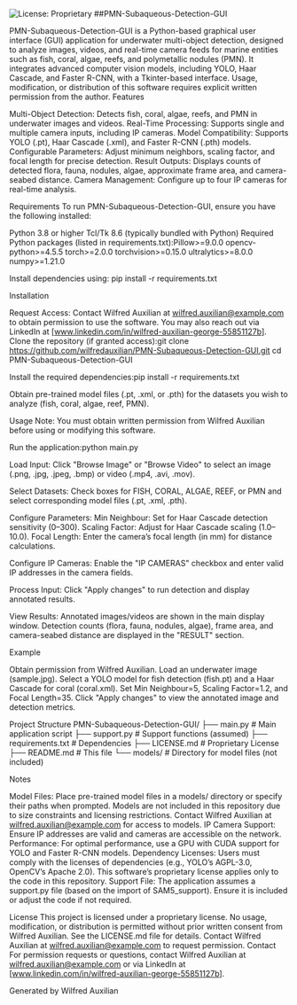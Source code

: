 ![License: Proprietary](https://img.shields.io/badge/License-Proprietary-red.svg)
##PMN-Subaqueous-Detection-GUI

PMN-Subaqueous-Detection-GUI is a Python-based graphical user interface (GUI) application for underwater multi-object detection, designed to analyze images, videos, and real-time camera feeds for marine entities such as fish, coral, algae, reefs, and polymetallic nodules (PMN). It integrates advanced computer vision models, including YOLO, Haar Cascade, and Faster R-CNN, with a Tkinter-based interface. Usage, modification, or distribution of this software requires explicit written permission from the author.
Features

Multi-Object Detection: Detects fish, coral, algae, reefs, and PMN in underwater images and videos.
Real-Time Processing: Supports single and multiple camera inputs, including IP cameras.
Model Compatibility: Supports YOLO (.pt), Haar Cascade (.xml), and Faster R-CNN (.pth) models.
Configurable Parameters: Adjust minimum neighbors, scaling factor, and focal length for precise detection.
Result Outputs: Displays counts of detected flora, fauna, nodules, algae, approximate frame area, and camera-seabed distance.
Camera Management: Configure up to four IP cameras for real-time analysis.

Requirements
To run PMN-Subaqueous-Detection-GUI, ensure you have the following installed:

Python 3.8 or higher
Tcl/Tk 8.6 (typically bundled with Python)
Required Python packages (listed in requirements.txt):Pillow>=9.0.0
opencv-python>=4.5.5
torch>=2.0.0
torchvision>=0.15.0
ultralytics>=8.0.0
numpy>=1.21.0



Install dependencies using:
pip install -r requirements.txt

Installation

Request Access: Contact Wilfred Auxilian at wilfred.auxilian@example.com to obtain permission to use the software. You may also reach out via LinkedIn at [www.linkedin.com/in/wilfred-auxilian-george-55851127b].
Clone the repository (if granted access):git clone https://github.com/wilfredauxilian/PMN-Subaqueous-Detection-GUI.git
cd PMN-Subaqueous-Detection-GUI


Install the required dependencies:pip install -r requirements.txt


Obtain pre-trained model files (.pt, .xml, or .pth) for the datasets you wish to analyze (fish, coral, algae, reef, PMN).

Usage
Note: You must obtain written permission from Wilfred Auxilian before using or modifying this software.

Run the application:python main.py


Load Input:
Click "Browse Image" or "Browse Video" to select an image (.png, .jpg, .jpeg, .bmp) or video (.mp4, .avi, .mov).


Select Datasets:
Check boxes for FISH, CORAL, ALGAE, REEF, or PMN and select corresponding model files (.pt, .xml, .pth).


Configure Parameters:
Min Neighbour: Set for Haar Cascade detection sensitivity (0–300).
Scaling Factor: Adjust for Haar Cascade scaling (1.0–10.0).
Focal Length: Enter the camera’s focal length (in mm) for distance calculations.


Configure IP Cameras:
Enable the "IP CAMERAS" checkbox and enter valid IP addresses in the camera fields.


Process Input:
Click "Apply changes" to run detection and display annotated results.


View Results:
Annotated images/videos are shown in the main display window.
Detection counts (flora, fauna, nodules, algae), frame area, and camera-seabed distance are displayed in the "RESULT" section.



Example

Obtain permission from Wilfred Auxilian.
Load an underwater image (sample.jpg).
Select a YOLO model for fish detection (fish.pt) and a Haar Cascade for coral (coral.xml).
Set Min Neighbour=5, Scaling Factor=1.2, and Focal Length=35.
Click "Apply changes" to view the annotated image and detection metrics.

Project Structure
PMN-Subaqueous-Detection-GUI/
├── main.py              # Main application script
├── support.py           # Support functions (assumed)
├── requirements.txt     # Dependencies
├── LICENSE.md           # Proprietary License
├── README.md            # This file
└── models/              # Directory for model files (not included)

Notes

Model Files: Place pre-trained model files in a models/ directory or specify their paths when prompted. Models are not included in this repository due to size constraints and licensing restrictions. Contact Wilfred Auxilian at wilfred.auxilian@example.com for access to models.
IP Camera Support: Ensure IP addresses are valid and cameras are accessible on the network.
Performance: For optimal performance, use a GPU with CUDA support for YOLO and Faster R-CNN models.
Dependency Licenses: Users must comply with the licenses of dependencies (e.g., YOLO’s AGPL-3.0, OpenCV’s Apache 2.0). This software’s proprietary license applies only to the code in this repository.
Support File: The application assumes a support.py file (based on the import of SAM5_support). Ensure it is included or adjust the code if not required.

License
This project is licensed under a proprietary license. No usage, modification, or distribution is permitted without prior written consent from Wilfred Auxilian. See the LICENSE.md file for details. Contact Wilfred Auxilian at wilfred.auxilian@example.com to request permission.
Contact
For permission requests or questions, contact Wilfred Auxilian at wilfred.auxilian@example.com or via LinkedIn at [www.linkedin.com/in/wilfred-auxilian-george-55851127b].

Generated by Wilfred Auxilian

